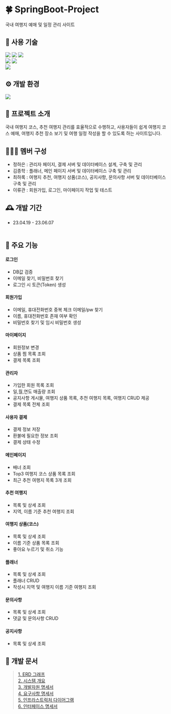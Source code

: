 # 🍀 SpringBoot-Project
국내 여행지 예매 및 일정 관리 사이트

## 🔎 사용 기술
<div>
  <img src="https://img.shields.io/badge/React-61DAFB?style=flat-square&logo=react&logoColor=white"/>
  <img src="https://img.shields.io/badge/Node.js-339933?style=flat-square&logo=nodedotjs&logoColor=white"/>
  <img src="https://img.shields.io/badge/TypeScript-3178C6?style=flat-square&logo=typescript&logoColor=white"/> 
</div>
<div>
  <img src="https://img.shields.io/badge/Java-007396?style=flat-square&logo=java&logoColor=white"/>
  <img src="https://img.shields.io/badge/Spring Boot-6DB33F?style=flat-square&logo=springboot&logoColor=white"/>
</div>
<div>
  <img src="https://img.shields.io/badge/MYSQL-4479A1?style=flat-square&logo=mysql&logoColor=white"/>
</div>

## ⚙️ 개발 환경
<div>
  <img src="https://img.shields.io/badge/Visual Studio Code-007ACC?style=flat-square&logo=visualstudiocode&logoColor=white"/>
</div>

## 📖 프로젝트 소개
국내 여행지 코스, 추천 여행지 관리를 효율적으로 수행하고, 사용자들이 쉽게 여행지 코스 예매, 여행지 추천 장소 보기 및 여행 일정 작성을 할 수 있도록 하는 사이트입니다.

## 🧑‍🤝‍🧑 멤버 구성
* 정하은 : 관리자 페이지, 결제 서버 및 데이터베이스 설계, 구축 및 관리
* 김종학 : 플래너, 메인 페이지 서버 및 데이터베이스 구축 및 관리
* 최하록 : 여행지 추천, 여행지 상품(코스), 공지사항, 문의사항 서버 및 데이터베이스 구축 및 관리
* 이류관 : 회원가입, 로그인, 마이페이지 작업 및 테스트

## 🕰️ 개발 기간
* 23.04.19 - 23.06.07 <br/><br/>

## 📌 주요 기능
#### 로그인
* DB값 검증
* 이메일 찾기, 비밀번호 찾기
* 로그인 시 토큰(Token) 생성

#### 회원가입
* 이메일, 휴대전화번호 중복 체크
이메일/pw 찾기
* 이름, 휴대전화번호 존재 여부 확인
* 비밀번호 찾기 및 임시 비밀번호 생성

#### 마이페이지
* 회원정보 변경
* 상품 찜 목록 조회
* 결제 목록 조회

#### 관리자
* 가입한 회원 목록 조회
* 일,월,연도 매출량 조회
* 공지사항 게시물, 여행지 상품 목록, 추천 여행지 목록, 여행지 CRUD 제공
* 결제 목록 전체 조회

#### 사용자 결제
* 결제 정보 저장
* 환불에 필요한 정보 조회
* 결제 상태 수정

#### 메인페이지
* 배너 조회
* Top3 여행지 코스 상품 목록 조회
* 최근 추천 여행지 목록 3개 조회

#### 추천 여행지
* 목록 및 상세 조회
* 지역, 이름 기준 추천 여행지 조회

#### 여행지 상품(코스)
* 목록 및 상세 조회
* 이름 기준 상품 목록 조회
* 좋아요 누르기 및 취소 기능

#### 플래너
* 목록 및 상세 조회
* 플래너 CRUD
* 작성시 지역 및 여행지 이름 기준 여행지 조회

#### 문의사항
* 목록 및 상세 조회
* 댓글 및 문의사항 CRUD

#### 공지사항
* 목록 및 상세 조회

## 📃 개발 문서
 >[1. ERD 그래프](https://www.figma.com/file/8EvZmDsIEGZoXFUfHU2syL/DBML-Table-(Community)?type=whiteboard&t=8NWWPPDTmQYexMxI-1)<br/>
 [2. 시스템 개요](https://bristle-astrodon-113.notion.site/b8b4769a937f4fda9a947db82b3a42ff?pvs=4) <br/>
 [3. 개발자원 명세서](https://bristle-astrodon-113.notion.site/7139ca71e052434eac0805cc02d07b9a?pvs=4)   
 [4. 요구사항 명세서](https://bristle-astrodon-113.notion.site/cc03bc5b995a4b63bbbcacf5540e0d89?pvs=4)   
 [5. 인프라스트럭처 다이어그램](https://bristle-astrodon-113.notion.site/4eeafb15587d4b83a8deff95e305385f?pvs=4)   
 [6. 인터페이스 명세서](https://bristle-astrodon-113.notion.site/API-161669ae6d4e46bb9c3d37dd1059c675?pvs=4)   
